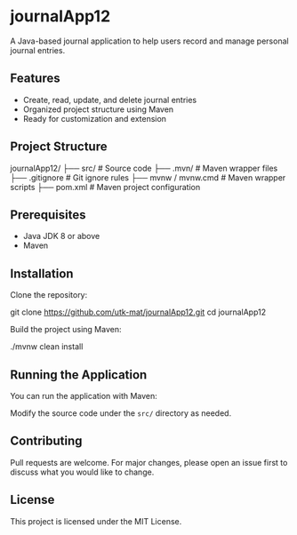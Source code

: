 # journalApp12

A Java-based journal application to help users record and manage personal journal entries.

## Features

- Create, read, update, and delete journal entries
- Organized project structure using Maven
- Ready for customization and extension

## Project Structure

journalApp12/
├── src/ # Source code
├── .mvn/ # Maven wrapper files
├── .gitignore # Git ignore rules
├── mvnw / mvnw.cmd # Maven wrapper scripts
├── pom.xml # Maven project configuration


## Prerequisites

- Java JDK 8 or above
- Maven

## Installation

Clone the repository:

git clone https://github.com/utk-mat/journalApp12.git
cd journalApp12


Build the project using Maven:

./mvnw clean install


## Running the Application

You can run the application with Maven:


Modify the source code under the `src/` directory as needed.

## Contributing

Pull requests are welcome. For major changes, please open an issue first to discuss what you would like to change.

## License

This project is licensed under the MIT License.

